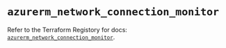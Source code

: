 # `azurerm_network_connection_monitor`

Refer to the Terraform Registory for docs: [`azurerm_network_connection_monitor`](https://registry.terraform.io/providers/hashicorp/azurerm/3.57.0/docs/resources/network_connection_monitor).
